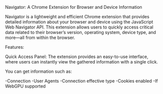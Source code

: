 Navigator: A Chrome Extension for Browser and Device Information

Navigator is a lightweight and efficient Chrome extension that provides detailed information about your browser and device using the JavaScript Web Navigator API. This extension allows users to quickly access critical data related to their browser’s version, operating system, device type, and more—all from within the browser.

Features:

Quick Access Panel: The extension provides an easy-to-use interface, where users can instantly view the gathered information with a single click.

You can get information such as:

-Connection
-User Agents 
-Connection effective type
-Cookies enabled
-If WebGPU supported

